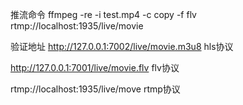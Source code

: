 <!--
 * @Author: your name
 * @Date: 2020-06-17 15:05:07
 * @LastEditTime: 2020-06-17 15:08:46
 * @LastEditors: Please set LastEditors
 * @Description: In User Settings Edit
 * @FilePath: /github/player-video/tools/server.md
--> 

推流命令
ffmpeg -re -i test.mp4 -c copy -f flv rtmp://localhost:1935/live/movie

验证地址
http://127.0.0.1:7002/live/movie.m3u8  hls协议

http://127.0.0.1:7001/live/movie.flv   flv协议

rtmp://localhost:1935/live/move        rtmp协议
